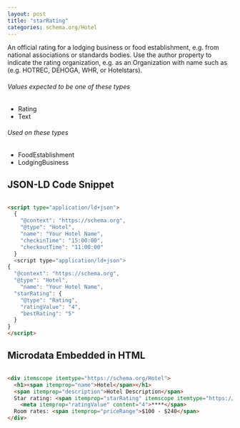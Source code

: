 ```yaml
---
layout: post
title: "starRating"
categories: schema.org/Hotel
---
```


An official rating for a lodging business or food establishment, e.g. from national associations or standards bodies. Use the author property to indicate the rating organization, e.g. as an Organization with name such as (e.g. HOTREC, DEHOGA, WHR, or Hotelstars).

###### Values expected to be one of these types
- Rating
- Text

###### Used on these types
- FoodEstablishment
- LodgingBusiness


## JSON-LD Code Snippet

```html

<script type="application/ld+json">
  {
    "@context": "https://schema.org",
    "@type": "Hotel",
    "name": "Your Hotel Name",
    "checkinTime": "15:00:00",
    "checkoutTime": "11:00:00"
  }
  <script type="application/ld+json">
{
  "@context": "https://schema.org",
  "@type": "Hotel",
    "name": "Your Hotel Name",
  "starRating": {
    "@type": "Rating",
    "ratingValue": "4",
    "bestRating": "5"
  }
}
</script>

```

## Microdata Embedded in HTML

```html

<div itemscope itemtype="https://schema.org/Hotel">
  <h1><span itemprop="name">Hotel</span></h1>
  <span itemprop="description">Hotel Description</span>
  Star rating: <span itemprop="starRating" itemscope itemtype="https://schema.org/Rating">
    <meta itemprop="ratingValue" content="4">****</span>
  Room rates: <span itemprop="priceRange">$100 - $240</span>
</div>

```
